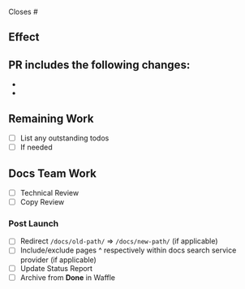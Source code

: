 Closes #

## Effect
PR includes the following changes:
-
-
-

## Remaining Work
- [ ] List any outstanding todos
- [ ] If needed

## Docs Team Work
- [ ] Technical Review
- [ ] Copy Review

### Post Launch
- [ ] Redirect `/docs/old-path/` => `/docs/new-path/` (if applicable)
- [ ] Include/exclude pages ^ respectively within docs search service provider (if applicable)
- [ ] Update Status Report
- [ ] Archive from **Done** in Waffle
